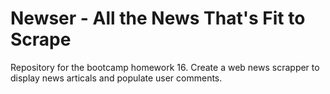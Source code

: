 # Newser - All the News That's Fit to Scrape
Repository for the bootcamp homework 16.  Create a web news scrapper to display news articals and populate user comments.
